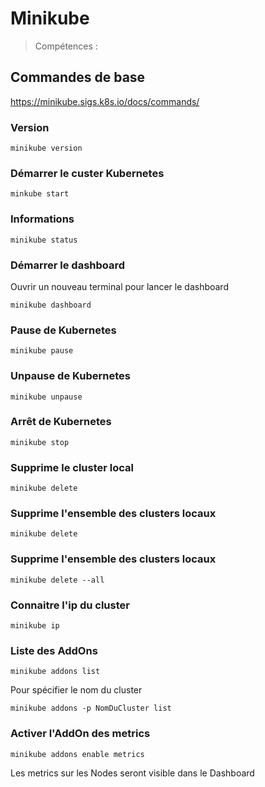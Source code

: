 
# Minikube
> Compétences : 

## Commandes de base
https://minikube.sigs.k8s.io/docs/commands/

### Version

    minikube version


### Démarrer le custer Kubernetes

    minkube start

### Informations

    minikube status


### Démarrer le dashboard

Ouvrir un nouveau terminal pour lancer le dashboard

    minikube dashboard


### Pause de Kubernetes

    minikube pause

### Unpause de Kubernetes

    minikube unpause


### Arrêt de Kubernetes

    minikube stop



### Supprime le cluster local

    minikube delete


### Supprime l'ensemble des clusters locaux

    minikube delete


### Supprime l'ensemble des clusters locaux

    minikube delete --all


### Connaitre l'ip du cluster

    minikube ip


### Liste des AddOns

    minikube addons list

Pour spécifier le nom du cluster

    minikube addons -p NomDuCluster list

### Activer l'AddOn des metrics

    minikube addons enable metrics

Les metrics sur les Nodes seront visible dans le Dashboard
